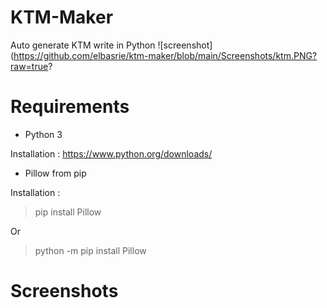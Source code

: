# KTM-Maker
Auto generate KTM write in Python
![screenshot](https://github.com/elbasrie/ktm-maker/blob/main/Screenshots/ktm.PNG?raw=true?
# Requirements
- Python 3

Installation : https://www.python.org/downloads/
- Pillow from pip

Installation : 
> pip install Pillow

Or

> python -m pip install Pillow
# Screenshots
